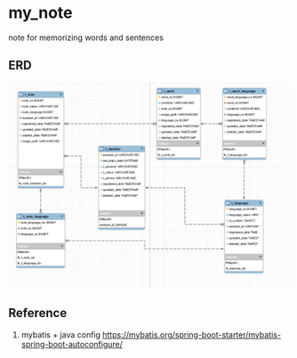 # my_note
note for memorizing words and sentences

## ERD 
![my_note_erd_200621](https://github.com/lucy74310/my_note/blob/master/document/my_note_erd_200621.png)


## Reference
1. mybatis + java config 
https://mybatis.org/spring-boot-starter/mybatis-spring-boot-autoconfigure/
